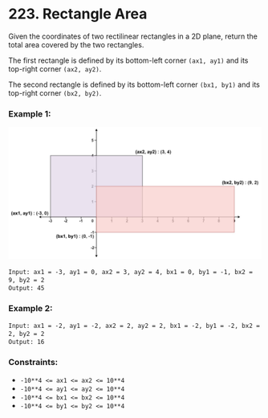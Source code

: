 # 223. Rectangle Area

Given the coordinates of two rectilinear rectangles in a 2D plane, return the total area covered by the two rectangles.

The first rectangle is defined by its bottom-left corner `(ax1, ay1)` and its top-right corner `(ax2, ay2)`.

The second rectangle is defined by its bottom-left corner `(bx1, by1)` and its top-right corner `(bx2, by2)`.


### Example 1:

![](rectangle-plane.png)

```
Input: ax1 = -3, ay1 = 0, ax2 = 3, ay2 = 4, bx1 = 0, by1 = -1, bx2 = 9, by2 = 2
Output: 45
```


### Example 2:

```
Input: ax1 = -2, ay1 = -2, ax2 = 2, ay2 = 2, bx1 = -2, by1 = -2, bx2 = 2, by2 = 2
Output: 16
```


### Constraints:

- `-10**4 <= ax1 <= ax2 <= 10**4`
- `-10**4 <= ay1 <= ay2 <= 10**4`
- `-10**4 <= bx1 <= bx2 <= 10**4`
- `-10**4 <= by1 <= by2 <= 10**4`
